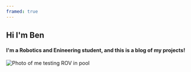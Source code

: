 ```yaml
---
framed: true
---
```


## Hi I'm Ben 
#### I'm a Robotics and Enineering student, and this is a blog of my projects!
![Photo of me testing ROV in pool](/MainImage.jpg)
